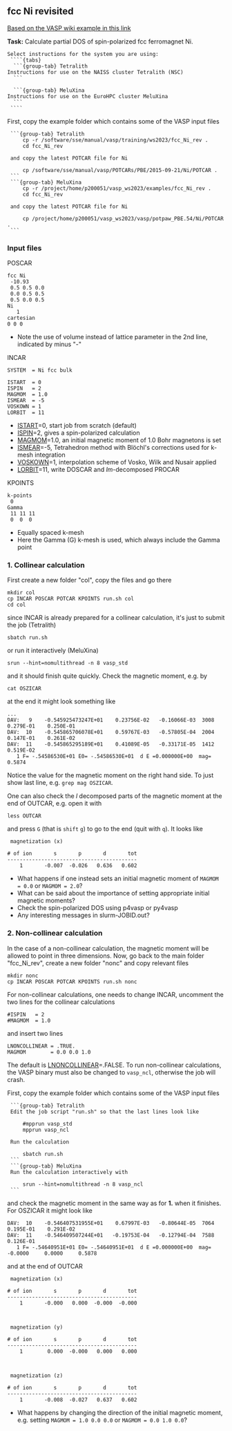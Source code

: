 ## fcc Ni revisited

[Based on the VASP wiki example in this link](https://www.vasp.at/wiki/index.php/Fcc_Ni_(revisited))

**Task:** Calculate partial DOS of spin-polarized fcc ferromagnet Ni. 

`````{callout} System-specific instructions
Select instructions for the system you are using:
 ````{tabs}
  ```{group-tab} Tetralith
Instructions for use on the NAISS cluster Tetralith (NSC)
  ```

  ```{group-tab} MeluXina
Instructions for use on the EuroHPC cluster MeluXina
  ```
 ````
`````

First, copy the example folder which contains some of the VASP input files
 ````{tabs}
  ```{group-tab} Tetralith
      cp -r /software/sse/manual/vasp/training/ws2023/fcc_Ni_rev .
      cd fcc_Ni_rev

  and copy the latest POTCAR file for Ni

      cp /software/sse/manual/vasp/POTCARs/PBE/2015-09-21/Ni/POTCAR .
  ```
  ```{group-tab} MeluXina
      cp -r /project/home/p200051/vasp_ws2023/examples/fcc_Ni_rev .
      cd fcc_Ni_rev

  and copy the latest POTCAR file for Ni

      cp /project/home/p200051/vasp_ws2023/vasp/potpaw_PBE.54/Ni/POTCAR .
  ```
 ````

### Input files

POSCAR

    fcc Ni
     -10.93 
     0.5 0.5 0.0
     0.0 0.5 0.5
     0.5 0.0 0.5
    Ni
       1
    cartesian
    0 0 0

* Note the use of volume instead of lattice parameter in the 2nd line, indicated by minus "-"

INCAR

    SYSTEM  = Ni fcc bulk 

    ISTART  = 0
    ISPIN   = 2
    MAGMOM  = 1.0
    ISMEAR  = -5
    VOSKOWN = 1 
    LORBIT  = 11

* [ISTART](https://www.vasp.at/wiki/index.php/ISTART)=0, start job from scratch (default)
* [ISPIN](https://www.vasp.at/wiki/index.php/ISPIN)=2, gives a spin-polarized calculation
* [MAGMOM](https://www.vasp.at/wiki/index.php/MAGMOM)=1.0, an initial magnetic moment of 1.0 Bohr magnetons is set 
* [ISMEAR](https://www.vasp.at/wiki/index.php/ISMEAR)=-5, Tetrahedron method with Blöchl's corrections used for k-mesh integration
* [VOSKOWN](https://www.vasp.at/wiki/index.php/VOSKOWN)=1, interpolation scheme of Vosko, Wilk and Nusair applied
* [LORBIT](https://www.vasp.at/wiki/index.php/LORBIT)=11, write DOSCAR and *lm*-decomposed PROCAR

KPOINTS

    k-points
     0
    Gamma
     11 11 11
     0  0  0

* Equally spaced k-mesh
* Here the Gamma (G) k-mesh is used, which always include the Gamma point

### 1. Collinear calculation

First create a new folder "col", copy the files and go there

    mkdir col
    cp INCAR POSCAR POTCAR KPOINTS run.sh col
    cd col

since INCAR is already prepared for a collinear calculation, it's just to submit the job (Tetralith)

    sbatch run.sh

or run it interactively (MeluXina)

    srun --hint=nomultithread -n 8 vasp_std

and it should finish quite quickly. Check the magnetic moment, e.g. by

    cat OSZICAR

at the end it might look something like

    ...
    DAV:   9    -0.545925473247E+01    0.23756E-02   -0.16066E-03  3008   0.279E-01    0.250E-01
    DAV:  10    -0.545865706078E+01    0.59767E-03   -0.57805E-04  2004   0.147E-01    0.261E-02
    DAV:  11    -0.545865295189E+01    0.41089E-05   -0.33171E-05  1412   0.519E-02
       1 F= -.54586530E+01 E0= -.54586530E+01  d E =0.000000E+00  mag=     0.5874

Notice the value for the magnetic moment on the right hand side. To just show last line, e.g. `grep mag OSZICAR`.

One can also check the *l* decomposed parts of the magnetic moment at the end of OUTCAR, e.g. open it with

    less OUTCAR

and press `G` (that is `shift` `g`) to go to the end (quit with `q`). It looks like

     magnetization (x)
     
    # of ion       s       p       d       tot
    ------------------------------------------
        1       -0.007  -0.026   0.636   0.602

* What happens if one instead sets an initial magnetic moment of `MAGMOM = 0.0` or `MAGMOM = 2.0`?
* What can be said about the importance of setting appropriate initial magnetic moments?
* Check the spin-polarized DOS using p4vasp or py4vasp
* Any interesting messages in slurm-JOBID.out?

### 2. Non-collinear calculation

In the case of a non-collinear calculation, the magnetic moment will be allowed to point in three dimensions. Now, go back to the main folder "fcc_Ni_rev", create a new folder "nonc" and copy relevant files

    mkdir nonc
    cp INCAR POSCAR POTCAR KPOINTS run.sh nonc
    
For non-collinear calculations, one needs to change INCAR, uncomment the two lines for the collinear calculations

    #ISPIN   = 2
    #MAGMOM  = 1.0
    
and insert two lines

    LNONCOLLINEAR = .TRUE.
    MAGMOM        = 0.0 0.0 1.0    

The default is [LNONCOLLINEAR](https://www.vasp.at/wiki/index.php/LNONCOLLINEAR)=.FALSE. To run non-collinear calculations, the VASP binary must also be changed to `vasp_ncl`, otherwise the job will crash.

First, copy the example folder which contains some of the VASP input files
 ````{tabs}
  ```{group-tab} Tetralith
  Edit the job script "run.sh" so that the last lines look like

      #mpprun vasp_std
      mpprun vasp_ncl

  Run the calculation

      sbatch run.sh
  ```
  ```{group-tab} MeluXina
  Run the calculation interactively with

      srun --hint=nomultithread -n 8 vasp_ncl
  ```
 ````
and check the magnetic moment in the same way as for **1.** when it finishes. For OSZICAR it might look like

    DAV:  10    -0.546407531955E+01    0.67997E-03   -0.80644E-05  7064   0.195E-01    0.291E-02
    DAV:  11    -0.546409507244E+01   -0.19753E-04   -0.12794E-04  7588   0.126E-01
       1 F= -.54640951E+01 E0= -.54640951E+01  d E =0.000000E+00  mag=    -0.0000     0.0000     0.5878

and at the end of OUTCAR

     magnetization (x)
 
    # of ion       s       p       d       tot
    ------------------------------------------
        1       -0.000   0.000  -0.000  -0.000
 


     magnetization (y)
 
    # of ion       s       p       d       tot
    ------------------------------------------
        1        0.000  -0.000   0.000   0.000
 


     magnetization (z)
 
    # of ion       s       p       d       tot
    ------------------------------------------
        1       -0.008  -0.027   0.637   0.602

* What happens by changing the direction of the initial magnetic moment, e.g. setting `MAGMOM = 1.0 0.0 0.0` or `MAGMOM = 0.0 1.0 0.0`?

